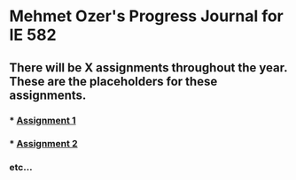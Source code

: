 
# **Mehmet Ozer's Progress Journal for IE 582**

## There will be X assignments throughout the year. These are the placeholders for these assignments.

### * [Assignment 1](https://bu-ie-582.github.io/fall21-sencer4898/files/HW1.html)

### * [Assignment 2](https://www.twitter.com)

### etc...
